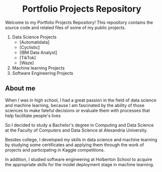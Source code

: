 <h1 align=center> Portfolio Projects Repository </h1>

Welcome to my Portfolio Projects Repository! This repository contains the source code and related files of some of my public projects.

1. Data Science Projects
   - [Automatidata]
   - [Cyclistic]
   - [IBM Data Analyst]
   - [TikTok]
   - [Waze]
2. Machine learning Projects
3. Software Engineering Projects


## About me
When I was in high school, I had a great passion in the field of data science and machine learning, because I am fascinated by the ability of those sciences to make fateful decisions or evaluate them with processes that help facilitate people's lives

So I decided to study a Bachelor's degree in Computing and Data Science at the Faculty of Computers and Data Science at Alexandria University.

Besides college, I developed my skills in data science and machine learning by studying some certificates and applying them through the work of projects and participating in Kaggle competitions.

In addition, I studied software engineering at Holberton School to acquire the appropriate skills for the model deployment stage in machine learning.
   
